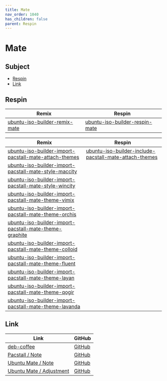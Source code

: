 ```yaml
---
title: Mate
nav_order: 1040
has_children: false
parent: Respin
---
```



# Mate




## Subject

* [Respin](#respin)
* [Link](#link)



## Respin

| Remix  | Respin |
| ------ | ------ |
| [ubuntu-iso-builder-remix-mate](https://github.com/samwhelp/ubuntu-iso-builder-remix-mate) | [ubuntu-iso-builder-respin-mate](https://github.com/samwhelp/ubuntu-iso-builder-respin-mate) |


| Remix  | Respin |
| ------ | ------ |
| [ubuntu-iso-builder-import-pacstall-mate-attach-themes](https://github.com/samwhelp/ubuntu-iso-builder-import-pacstall-mate-attach-themes) | [ubuntu-iso-builder-include-pacstall-mate-attach-themes](https://github.com/samwhelp/ubuntu-iso-builder-include-pacstall-mate-attach-themes) |
| [ubuntu-iso-builder-import-pacstall-mate-style-maccity](https://github.com/samwhelp/ubuntu-iso-builder-import-pacstall-mate-style-maccity) |  |
| [ubuntu-iso-builder-import-pacstall-mate-style-wincity](https://github.com/samwhelp/ubuntu-iso-builder-import-pacstall-mate-style-wincity) |  |
| [ubuntu-iso-builder-import-pacstall-mate-theme-vimix](https://github.com/samwhelp/ubuntu-iso-builder-import-pacstall-mate-theme-vimix) |  |
| [ubuntu-iso-builder-import-pacstall-mate-theme-orchis](https://github.com/samwhelp/ubuntu-iso-builder-import-pacstall-mate-theme-orchis) |  |
| [ubuntu-iso-builder-import-pacstall-mate-theme-graphite](https://github.com/samwhelp/ubuntu-iso-builder-import-pacstall-mate-theme-graphite) |  |
| [ubuntu-iso-builder-import-pacstall-mate-theme-colloid](https://github.com/samwhelp/ubuntu-iso-builder-import-pacstall-mate-theme-colloid) |  |
| [ubuntu-iso-builder-import-pacstall-mate-theme-fluent](https://github.com/samwhelp/ubuntu-iso-builder-import-pacstall-mate-theme-fluent) |  |
| [ubuntu-iso-builder-import-pacstall-mate-theme-layan](https://github.com/samwhelp/ubuntu-iso-builder-import-pacstall-mate-theme-layan) |  |
| [ubuntu-iso-builder-import-pacstall-mate-theme-qogir](https://github.com/samwhelp/ubuntu-iso-builder-import-pacstall-mate-theme-qogir) |  |
| [ubuntu-iso-builder-import-pacstall-mate-theme-lavanda](https://github.com/samwhelp/ubuntu-iso-builder-import-pacstall-mate-theme-lavanda) |  |




## Link

| Link | GitHub |
| ---- | ------ |
| [deb-coffee](https://samwhelp.github.io/deb-coffee/) | [GitHub](https://github.com/samwhelp/deb-coffee) |
| [Pacstall / Note](https://samwhelp.github.io/note-about-pacstall/) | [GitHub](https://github.com/samwhelp/note-about-pacstall) |
| [Ubuntu Mate / Note](https://samwhelp.github.io/note-about-ubuntu-mate/) | [GitHub](https://github.com/samwhelp/note-about-ubuntu-mate) |
| [Ubuntu Mate / Adjustment](https://samwhelp.github.io/ubuntu-mate-adjustment/) | [GitHub](https://github.com/samwhelp/ubuntu-mate-adjustment) |
